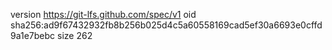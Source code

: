 version https://git-lfs.github.com/spec/v1
oid sha256:ad9f67432932fb8b256b025d4c5a60558169cad5ef30a6693e0cffd9a1e7bebc
size 262
